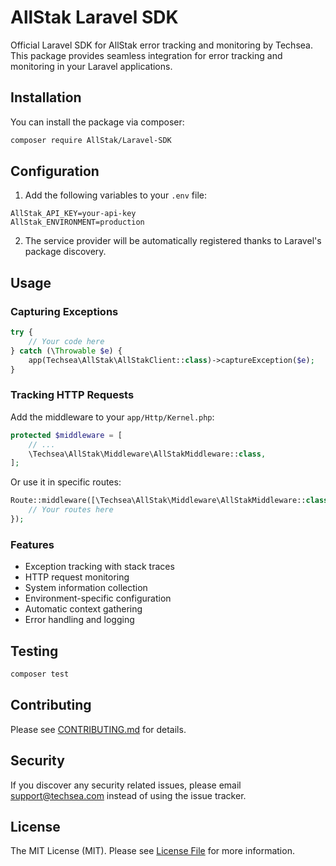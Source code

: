 # AllStak Laravel SDK

Official Laravel SDK for AllStak error tracking and monitoring by Techsea. This package provides seamless integration for error tracking and monitoring in your Laravel applications.

## Installation

You can install the package via composer:

```bash
composer require AllStak/Laravel-SDK
```

## Configuration

1. Add the following variables to your `.env` file:

```env
AllStak_API_KEY=your-api-key
AllStak_ENVIRONMENT=production
```

2. The service provider will be automatically registered thanks to Laravel's package discovery.

## Usage

### Capturing Exceptions

```php
try {
    // Your code here
} catch (\Throwable $e) {
    app(Techsea\AllStak\AllStakClient::class)->captureException($e);
}
```

### Tracking HTTP Requests

Add the middleware to your `app/Http/Kernel.php`:

```php
protected $middleware = [
    // ...
    \Techsea\AllStak\Middleware\AllStakMiddleware::class,
];
```

Or use it in specific routes:

```php
Route::middleware([\Techsea\AllStak\Middleware\AllStakMiddleware::class])->group(function () {
    // Your routes here
});
```

### Features

- Exception tracking with stack traces
- HTTP request monitoring
- System information collection
- Environment-specific configuration
- Automatic context gathering
- Error handling and logging

## Testing

```bash
composer test
```

## Contributing

Please see [CONTRIBUTING.md](CONTRIBUTING.md) for details.

## Security

If you discover any security related issues, please email support@techsea.com instead of using the issue tracker.

## License

The MIT License (MIT). Please see [License File](LICENSE.md) for more information.